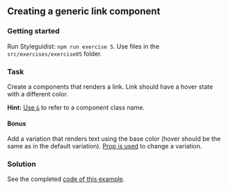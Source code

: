 ## Creating a generic link component

### Getting started

Run Styleguidist: `npm run exercise 5`. Use files in the `src/exercises/exercise05` folder.

### Task

Create a components that renders a link. Link should have a hover state with a different color.

**Hint:** [Use `&`](https://www.styled-components.com/docs/api#supported-css) to refer to a component class name.

#### Bonus

Add a variation that renders text using the base color (hover should be the same as in the default variation). [Prop is used](https://www.styled-components.com/docs/basics#adapting-based-on-props) to change a variation.

### Solution

See the completed [code of this example](../../components/core/Link/Link.js).
